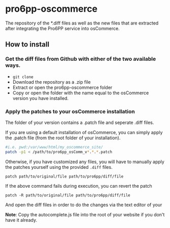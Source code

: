 pro6pp-oscommerce
==============

The repository of the \*.diff files as well as the new files that are extracted after integrating
the Pro6PP service into osCommerce.

## How to install

### Get the diff files from Github with either of the two available ways.

* `git clone`
* Download the repository as a .zip file
* Extract or open the pro6pp-oscommerce folder
* Copy or open the folder with the name equal to the osCommerce version you have installed.

### Apply the patches to your osCommerce installation

The folder of your version contains a .patch file and seperate .diff files.

If you are using a default installation of osCommerce, you can simply apply the .patch file (from the root folder of your installation).

```bash
#i.e. pwd:/var/www/html/my_oscommerce_site/
patch -p1 < /path/to/pro6pp_osComm_v*.*.*.patch
```

Otherwise, if you have customized any files, you will have to manually apply
the patches yourself using the provided `.diff` files.

```shell
patch path/to/original/file path/to/pro6pp/diff/file
```

If the above command fails during execution, you can revert the patch

```shell
patch -R path/to/original/file path/to/pro6pp/diff/file
```

And open the diff files in order to do the changes via the text editor of your 

__Note__: Copy the autocomplete.js file into the root of your website if you don't have it already.
